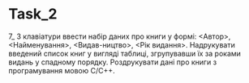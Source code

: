 Task_2
======
7_  З клавіатури ввести набір даних про книги у формі: <Автор>, <Найменування>, <Видав-ництво>, <Рік видання>. Надрукувати введений список книг у вигляді таблиці, згрупувавши їх за роками видань у спадному порядку.  Роздрукувати дані про книги з програмування мовою C/C++.